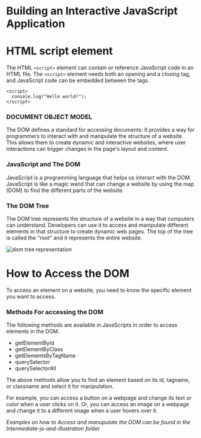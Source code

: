 Building an Interactive JavaScript Application
=================================================

 HTML script element
========================
The HTML `<script>` element can contain or reference JavaScript code in an HTML file. 
The `<script>` element needs both an opening and a closing tag, and JavaScript code 
can be embedded between the tags.

```
<script>
  console.log("Hello world!");
</script>
```

### DOCUMENT OBJECT MODEL

The DOM defines a standard for accessing documents:
It provides a way for programmers to interact with and 
manipulate the structure of a website. This allows them to create 
dynamic and interactive websites, where user interactions can trigger 
changes in the page's layout and content.

### JavaScript and The DOM
JavaScript is a programming language that helps us interact with the DOM.
JavaScript is like a magic wand that can change a website by 
using the map (DOM) to find the different parts of the website.

### The DOM Tree
The DOM tree represents the structure of a website in a way that 
computers can understand. Developers can use it to access and manipulate 
different elements in that structure to create dynamic web pages.
The top of the tree is called the "root" and it represents the entire website.

![dom tree representation](https://www.freecodecamp.org/news/content/images/2023/01/DOM-tree-5.png)


How to Access the DOM
======================
To access an element on a website, you need to know the 
specific element you want to access.

### Methods For accessing the DOM
The following methods are available in JavaScripts in order 
to access elements in the DOM.
* getElementById
* getElementByClass 
* getElementsByTagName
* querySelector 
* querySelectorAll

The above methods allow you to find an element based on its id, tagname, 
or classname and select it for manipulation.

For example, you can access a button on a webpage and change its text or 
color when a user clicks on it. Or, you can access an image on a webpage 
and change it to a different image when a user hovers over it.

*Examples on how to Access and manupulate the DOM can be found in the
Intermediate-js-and-illustration folder*  